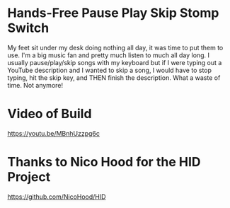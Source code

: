 # Hands-Free Pause Play Skip Stomp Switch
My feet sit under my desk doing nothing all day, it was time to put them to use. I'm a big music fan and pretty much listen to much all day long. I usually pause/play/skip songs with my keyboard but if I were typing out a YouTube description and I wanted to skip a song, I would have to stop typing, hit the skip key, and THEN finish the description. What a waste of time. Not anymore!

# Video of Build
https://youtu.be/MBnhUzzpg6c

# Thanks to Nico Hood for the HID Project
https://github.com/NicoHood/HID
